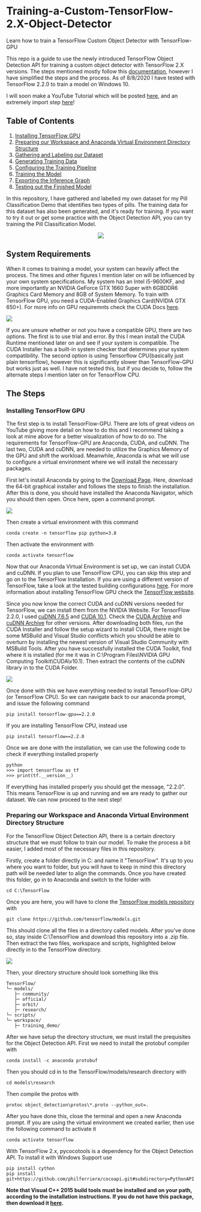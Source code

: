 # Training-a-Custom-TensorFlow-2.X-Object-Detector
Learn how to train a TensorFlow Custom Object Detector with TensorFlow-GPU

This repo is a guide to use the newly introduced TensorFlow Object Detection API for training a custom object detector with TensorFlow 2.X versions. The steps mentioned mostly follow this [documentation](https://tensorflow-object-detection-api-tutorial.readthedocs.io/en/latest/training.html#), however I have simplified the steps and the process. As of 8/8/2020 I have tested with TensorFlow 2.2.0 to train a model on Windows 10.

I will soon make a YouTube Tutorial which will be posted [here](), and an extremely import step [here](https://www.youtube.com/channel/UCT9t2Bug62RDUfSBcPt0Bzg?sub_confirmation=1)!

## Table of Contents
1. [Installing TensorFlow GPU]()
2. [Preparing our Workspace and Anaconda Virtual Environment Directory Structure]()
3. [Gathering and Labeling our Dataset]()
4. [Generating Training Data]()
5. [Configuring the Training Pipeline]()
6. [Training the Model]()
7. [Exporting the Inference Graph]()
8. [Testing out the Finished Model]()

In this repository, I have gathered and labelled my own dataset for my Pill Classification Demo that identifies two types of pills. The training data for this dataset has also been generated, and it's ready for training. If you want to try it out or get some practice with the Object Detection API, you can try training the Pill Classification Model.

<p align="center">
  <img src="doc/pills.png">
</p>

## System Requirements
When it comes to training a model, your system can heavily affect the process. The times and other figures I mention later on will be influenced by your own system specifications. My system has an Intel i5-9600KF, and more importantly an NVIDIA GeForce GTX 1660 Super with 6GBDDR6 Graphics Card Memory and 8GB of System Memory. To train with TensorFlow GPU, you need a CUDA-Enabled Graphics Card(NVIDIA GTX 650+). For more info on GPU requiremnts check the CUDA Docs [here](https://developer.nvidia.com/cuda-gpus).
<p align="left">
  <img src="doc/cuda.png">
</p>
If you are unsure whether or not you have a compatible GPU, there are two options. The first is to use trial and error. By this I mean install the CUDA Runtime mentioned later on and see if your system is compatible. The CUDA Installer has a built-in system checker that determines your system compatibility. The second option is using Tensorflow CPU(basically just plain tensorflow), however this is significantly slower than TensorFlow-GPU but works just as well. I have not tested this, but if you decide to, follow the alternate steps I mention later on for TensorFlow CPU.

## The Steps
### Installing TensorFlow GPU
The first step is to install TensorFlow-GPU. There are lots of great videos on YouTube giving more detail on how to do this and I recommend taking a look at mine above for a better visualization of how to do so. The requirements for TensorFlow-GPU are Anaconda, CUDA, and cuDNN. The last two, CUDA and cuDNN, are needed to utilize the Graphics Memory of the GPU and shift the workload. Meanwhile, Anaconda is what we will use to configure a virtual environment where we will install the necessary packages.

First let's install Anaconda by going to the [Download Page](https://www.anaconda.com/products/individual). Here, download the 64-bit graphical installer and follows the steps to finish the installation. After this is done, you should have installed the Anaconda Navigator, which you should then open. Once here, open a command prompt.
<p align="left">
  <img src="doc/anaconda.png">
</p>
Then create a virtual environment with this command

```
conda create -n tensorflow pip python=3.8
```

Then activate the environment with

```
conda activate tensorflow
```
Now that our Anaconda Virtual Environment is set up, we can install CUDA and cuDNN. If you plan to use TensorFlow CPU, you can skip this step and go on to the TensorFlow Installation. If you are using a different version of TensorFlow, take a look at the tested building configurations [here](https://www.tensorflow.org/install/source#tested_build_configurations). For more information about installing TensorFlow GPU check the [TensorFlow website](https://www.tensorflow.org/install/gpu).

Since you now know the correct CUDA and cuDNN versions needed for TensorFlow, we can install them from the NVIDIA Website. For TensorFlow 2.2.0, I used [cuDNN 7.6.5](https://developer.nvidia.com/compute/machine-learning/cudnn/secure/7.6.5.32/Production/10.1_20191031/cudnn-10.1-windows10-x64-v7.6.5.32.zip) and [CUDA 10.1](https://developer.nvidia.com/cuda-10.1-download-archive-base). Check the [CUDA Archive](https://developer.nvidia.com/cuda-toolkit-archive) and [cuDNN Archive](https://developer.nvidia.com/rdp/cudnn-archive) for other versions. After downloading both files, run the CUDA Installer and follow the setup wizard to install CUDA, there might be some MSBuild and Visual Studio conflicts which you should be able to overturn by installing the newest version of Visual Studio Community with MSBuild Tools. After you have successfully installed the CUDA Toolkit, find where it is installed (for me it was in C:\Program Files\NVIDIA GPU Computing Toolkit\CUDA\v10.1). Then extract the contents of the cuDNN library in to the CUDA Folder.
<p align="left">
  <img src="doc/cudnn.png">
</p>
Once done with this we have everything needed to install TensorFlow-GPU (or TensorFlow CPU). So we can navigate back to our anaconda prompt, and issue the following command

```
pip install tensorflow-gpu==2.2.0
```

If you are installing TensorFlow CPU, instead use

```
pip install tensorflow==2.2.0
```

Once we are done with the installation, we can use the following code to check if everything installed properly
```
python
>>> import tensorflow as tf
>>> print(tf.__version__)
```
If everything has installed properly you should get the message, "2.2.0". This means TensorFlow is up and running and we are ready to gather our dataset. We can now proceed to the next step!

### Preparing our Workspace and Anaconda Virtual Environment Directory Structure
For the TensorFlow Object Detection API, there is a certain directory structure that we must follow to train our model. To make the process a bit easier, I added most of the necessary files in this repository.

Firstly, create a folder directly in C: and name it "TensorFlow". It's up to you where you want to folder, but you will have to keep in mind this directory path will be needed later to align the commands. Once you have created this folder, go in to Anaconda and switch to the folder with

```
cd C:\TensorFlow
```
Once you are here, you will have to clone the [TensorFlow models repository](https://github.com/tensorflow/models) with

```
git clone https://github.com/tensorflow/models.git
```
This should clone all the files in a directory called models. After you've done so, stay inside C:\TensorFlow and download this repository into a .zip file. Then extract the two files, workspace and scripts, highlighted below directly in to the TensorFlow directory.
<p align="left">
  <img src="doc/clone.png">
</p>

Then, your directory structure should look something like this

```
TensorFlow/
└─ models/
   ├─ community/
   ├─ official/
   ├─ orbit/
   ├─ research/
└─ scripts/
└─ workspace/
   ├─ training_demo/
```
After we have setup the directory structure, we must install the prequisites for the Object Detection API. First we need to install the protobuf compiler with

```
conda install -c anaconda protobuf
```
Then you should cd in to the TensorFlow/models/research directory with

```
cd models\research
```
Then compile the protos with

```
protoc object_detection\protos\*.proto --python_out=.
```
After you have done this, close the terminal and open a new Anaconda prompt. If you are using the virtual environment we created earlier, then use the following command to activate it

```
conda activate tensorflow
```
With TensorFlow 2.x, pycocotools is a dependency for the Object Detection API. To install it with Windows Support use

```
pip install cython
pip install git+https://github.com/philferriere/cocoapi.git#subdirectory=PythonAPI
```
**Note that Visual C++ 2015 build tools must be installed and on your path, according to the installation instructions. If you do not have this package, then download it [here](https://go.microsoft.com/fwlink/?LinkId=691126).**
